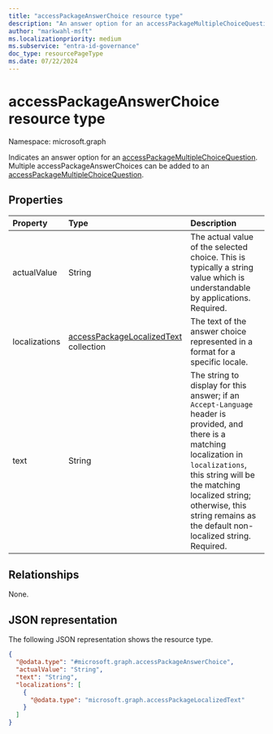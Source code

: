 ```yaml
---
title: "accessPackageAnswerChoice resource type"
description: "An answer option for an accessPackageMultipleChoiceQuestion."
author: "markwahl-msft"
ms.localizationpriority: medium
ms.subservice: "entra-id-governance"
doc_type: resourcePageType
ms.date: 07/22/2024
---
```


# accessPackageAnswerChoice resource type

Namespace: microsoft.graph

Indicates an answer option for an [accessPackageMultipleChoiceQuestion](../resources/accesspackagemultiplechoicequestion.md). Multiple accessPackageAnswerChoices can be added to an [accessPackageMultipleChoiceQuestion](../resources/accesspackagemultiplechoicequestion.md).

## Properties
|Property|Type|Description|
|:---|:---|:---|
|actualValue|String|The actual value of the selected choice. This is typically a string value which is understandable by applications. Required.|
|localizations|[accessPackageLocalizedText](../resources/accesspackagelocalizedtext.md) collection|The text of the answer choice represented in a format for a specific locale.|
|text|String|The string to display for this answer; if an `Accept-Language` header is provided, and there is a matching localization in `localizations`, this string will be the matching localized string; otherwise, this string remains as the default non-localized string. Required.|

## Relationships
None.

## JSON representation
The following JSON representation shows the resource type.
<!-- {
  "blockType": "resource",
  "@odata.type": "microsoft.graph.accessPackageAnswerChoice"
}
-->
``` json
{
  "@odata.type": "#microsoft.graph.accessPackageAnswerChoice",
  "actualValue": "String",
  "text": "String",
  "localizations": [
    {
      "@odata.type": "microsoft.graph.accessPackageLocalizedText"
    }
  ]
}
```
